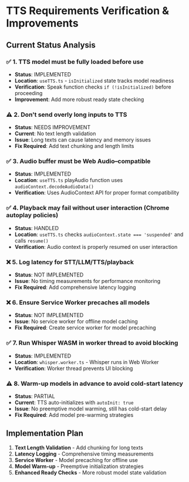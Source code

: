 # TTS Requirements Verification & Improvements

## Current Status Analysis

### ✅ 1. TTS model must be fully loaded before use
- **Status**: IMPLEMENTED
- **Location**: `useTTS.ts` - `isInitialized` state tracks model readiness
- **Verification**: Speak function checks `if (!isInitialized)` before proceeding
- **Improvement**: Add more robust ready state checking

### ⚠️ 2. Don't send overly long inputs to TTS
- **Status**: NEEDS IMPROVEMENT
- **Current**: No text length validation
- **Issue**: Long texts can cause latency and memory issues
- **Fix Required**: Add text chunking and length limits

### ✅ 3. Audio buffer must be Web Audio–compatible
- **Status**: IMPLEMENTED
- **Location**: `useTTS.ts` playAudio function uses `audioContext.decodeAudioData()`
- **Verification**: Uses AudioContext API for proper format compatibility

### ✅ 4. Playback may fail without user interaction (Chrome autoplay policies)
- **Status**: HANDLED
- **Location**: `useTTS.ts` checks `audioContext.state === 'suspended'` and calls `resume()`
- **Verification**: Audio context is properly resumed on user interaction

### ❌ 5. Log latency for STT/LLM/TTS/playback
- **Status**: NOT IMPLEMENTED
- **Issue**: No timing measurements for performance monitoring
- **Fix Required**: Add comprehensive latency logging

### ❌ 6. Ensure Service Worker precaches all models
- **Status**: NOT IMPLEMENTED
- **Issue**: No service worker for offline model caching
- **Fix Required**: Create service worker for model precaching

### ✅ 7. Run Whisper WASM in worker thread to avoid blocking
- **Status**: IMPLEMENTED
- **Location**: `whisper.worker.ts` - Whisper runs in Web Worker
- **Verification**: Worker thread prevents UI blocking

### ⚠️ 8. Warm-up models in advance to avoid cold-start latency
- **Status**: PARTIAL
- **Current**: TTS auto-initializes with `autoInit: true`
- **Issue**: No preemptive model warming, still has cold-start delay
- **Fix Required**: Add model pre-warming strategies

## Implementation Plan

1. **Text Length Validation** - Add chunking for long texts
2. **Latency Logging** - Comprehensive timing measurements
3. **Service Worker** - Model precaching for offline use
4. **Model Warm-up** - Preemptive initialization strategies
5. **Enhanced Ready Checks** - More robust model state validation
